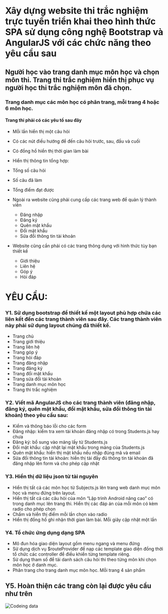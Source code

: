 
# Xây dựng website thi trắc nghiệm trực tuyến triển khai theo hình thức SPA sử dụng công nghệ Bootstrap và AngularJS với các chức năng theo yêu cầu sau
## Người học vào trang danh mục môn học và chọn môn thi. Trang thi trắc nghiệm hiển thị phục vụ người học thi trắc nghiệm môn đã chọn.
### Trang danh mục các môn học có phân trang, mỗi trang 4 hoặc 6 môn học.
#### Trang thi phải có các yêu tố sau đây
- Mỗi lần hiển thị một câu hỏi
- Có các nút điều hướng để đến câu hỏi trước, sau, đầu và cuối
- Có đồng hồ hiển thị thời gian làm bài
- Hiển thị thông tin tổng hợp:
- Tổng số câu hỏi
- Số câu đã làm
- Tổng điểm đạt được

- Ngoài ra website cũng phải cung cấp các trang web để quản lý thành viên
  - Đăng nhập
  - Đăng ký
  - Quên mật khẩu
  - Đổi mật khẩu
  - Sửa đổi thông tin tài khoản
- Website cũng cần phải có các trang thông dụng với hình thức tùy bạn thiết kế
  - Giới thiệu
  - Liên hệ
  - Góp ý
  - Hỏi đáp

# YÊU CẦU:
 
### Y1. Sử dụng bootstrap để thiết kế một layout phù hợp chứa các liên kết đến các trang thành viên sau đây. Các trang thành viên này phải sử dụng layout chúng đã thiết kế.
- Trang chủ
- Trang giới thiệu
- Trang liên hệ
- Trang góp ý
- Trang hỏi đáp
- Trang đăng nhập
- Trang đăng ký
- Trang đổi mật khẩu
- Trang sửa đổi tài khoản
- Trang danh mục môn học
- Trang thi trắc nghiệm

### Y2. Viết mã AngularJS cho các trang thành viên (đăng nhập, đăng ký, quên mật khẩu, đổi mật khẩu, sửa đổi thông tin tài khoản) theo yêu cầu sau:
- Kiểm và thông báo lỗi cho các form
- Đăng nhập: kiểm tra xem tài khoản đăng nhập có trong Students.js hay chưa
- Đăng ký: bổ sung vào mảng lấy từ Students.js
- Đổi mật khẩu: cập nhật lại mật khẩu trong mảng của Students.js
- Quên mật khẩu: hiển thị mật khẩu nếu nhập đúng mã và email
- Sửa đổi thông tin tài khoản: hiển thị tài đầy đủ thông tin tài khoản đã đăng nhập lên form và cho phép cập nhật

### Y3. Hiển thị dữ liệu json từ tài nguyên
- Hiển thị tất cả các môn học từ Subjects.js lên trang web danh mục môn học và menu đứng trên layout.
- Hiển thị tất cả các câu hỏi của môn “Lập trình Android nâng cao” có trong danh mục lên trang thi. Hiển thị các đáp án của mỗi môn có kèm radio cho phép chọn 
- Chấm và hiển thị điểm mỗi lần chọn vào radio
- Hiển thị đồng hồ ghi nhận thời gian làm bài. Mỗi giây cập nhật một lần

### Y4. Tổ chức ứng dụng dạng SPA
- Mô đun hóa giao diện layout gồm menu ngang và menu đứng
- Sử dụng dịch vụ $routeProvider để nạp các template giao diện đồng thời tổ chức các
controller để điều khiển từng template riêng.
- Sử dụng tham số để tải danh sách câu hỏi thi theo từng môn khi chọn môn học ở danh mục.
- Phân trang cho trang danh mục môn học. Mỗi trang 4 sản phẩm

## Y5. Hoàn thiện các trang còn lại được yêu cầu như trên


![Codeing data](https://th.bing.com/th/id/R.21116158daaeb1459b4ec0758505e1ad?rik=ymQdzmyYITrBnQ&pid=ImgRaw&r=0 "a title")
